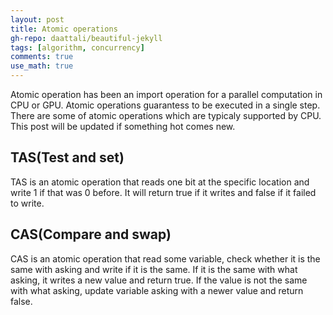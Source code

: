 ```yaml
---
layout: post
title: Atomic operations
gh-repo: daattali/beautiful-jekyll
tags: [algorithm, concurrency]
comments: true
use_math: true
---
```


Atomic operation has been an import operation for a parallel computation in CPU or GPU.
Atomic operations guarantess to be executed in a single step.
There are some of atomic operations which are typicaly supported by CPU.
This post will be updated if something hot comes new.

## TAS(Test and set)

TAS is an atomic operation that reads one bit at the specific location and write 1 if that was 0 before.
It will return $\text{true}$ if it writes and $\text{false}$ if it failed to write.

## CAS(Compare and swap)

CAS is an atomic operation that read some variable, check whether it is the same with asking and write if it is the same.
If it is the same with what asking, it writes a new value and return $\text{true}$.
If the value is not the same with what asking, update variable asking with a newer value and return $\text{false}$.